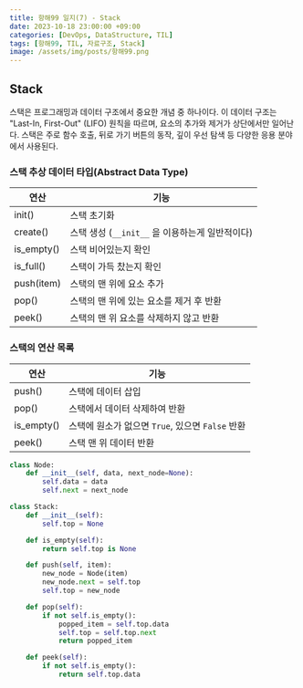```yaml
---
title: 항해99 일지(7) - Stack
date: 2023-10-18 23:00:00 +09:00
categories: [DevOps, DataStructure, TIL]
tags: [항해99, TIL, 자료구조, Stack]
image: /assets/img/posts/항해99.png
---
```


## Stack
스택은 프로그래밍과 데이터 구조에서 중요한 개념 중 하나이다. 이 데이터 구조는 "Last-In, First-Out" (LIFO) 원칙을 따르며, 요소의 추가와 제거가 상단에서만 일어난다. 스택은 주로 함수 호출, 뒤로 가기 버튼의 동작, 깊이 우선 탐색 등 다양한 응용 분야에서 사용된다.

### 스택 추상 데이터 타입(Abstract Data Type) 

| 연산  | 기능  |
|---|---|
| init()  | 스택 초기화  |
| create()  | 스택 생성 (`__init__` 을 이용하는게 일반적이다)  |
| is_empty()  | 스택 비어있는지 확인  |
| is_full()  | 스택이 가득 찼는지 확인  |
| push(item)  | 스택의 맨 위에 요소 추가  |
| pop()  | 스택의 맨 위에 있는 요소를 제거 후 반환  |
| peek()  | 스택의 맨 위 요소를 삭제하지 않고 반환  |

### 스택의 연산 목록

| 연산  | 기능  |
|---|---|
| push()   | 스택에 데이터 삽입   |
| pop()  | 스택에서 데이터 삭제하여 반환  |
| is_empty()  | 스택에 원소가 없으면 `True`, 있으면 `False` 반환|
| peek()  | 스택 맨 위 데이터 반환  |


```python
class Node:
    def __init__(self, data, next_node=None):
        self.data = data
        self.next = next_node

class Stack:
    def __init__(self):
        self.top = None

    def is_empty(self):
        return self.top is None

    def push(self, item):
        new_node = Node(item)
        new_node.next = self.top
        self.top = new_node

    def pop(self):
        if not self.is_empty():
            popped_item = self.top.data
            self.top = self.top.next
            return popped_item

    def peek(self):
        if not self.is_empty():
            return self.top.data

```